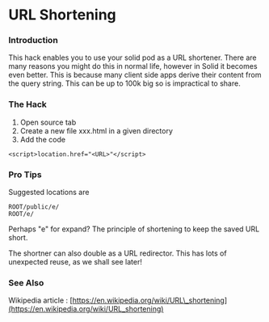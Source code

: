 # URL Shortening

### Introduction

This hack enables you to use your solid pod as a URL shortener.  There are many reasons you might do this in normal life, however in Solid it becomes even better.  This is because many client side apps derive their content from the query string.  This can be up to 100k big so is impractical to share.

### The Hack

1. Open source tab
2. Create a new file xxx.html in a given directory
3. Add the code

```text
<script>location.href="<URL>"</script>
```

### Pro Tips

Suggested locations are 

```text
ROOT/public/e/
ROOT/e/
```

 Perhaps "e" for expand?  The principle of shortening to keep the saved URL short.

  The shortner can also double as a URL redirector.  This has lots of unexpected reuse, as we shall see later!

### See Also

Wikipedia article : [https://en.wikipedia.org/wiki/URL\_shortening](https://en.wikipedia.org/wiki/URL_shortening)



